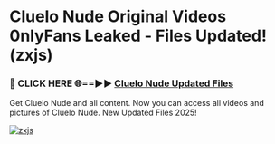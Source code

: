 # Cluelo Nude Original Videos 0nlyFans Leaked - Files Updated! (zxjs)

<h3>🔴 CLICK HERE 🌐==►► <a href="https://tinyurl.com/5h6xmrr3" rel="nofollow">Cluelo Nude Updated Files</a></h3>

Get Cluelo Nude and all content. Now you can access all videos and pictures of Cluelo Nude. New Updated Files 2025!

[![zxjs](https://i.imgur.com/KVD873Z.gif)](https://tinyurl.com/5h6xmrr3)
